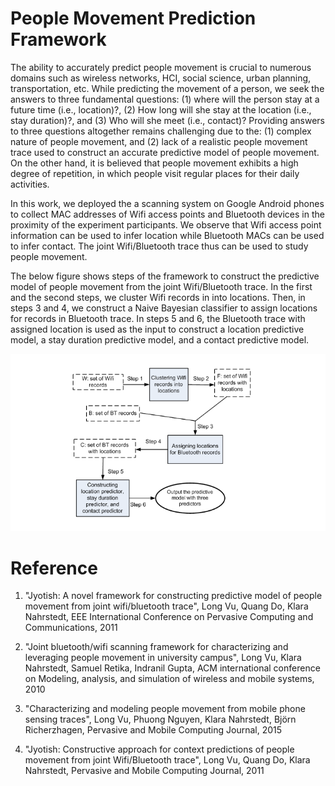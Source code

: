 # People Movement Prediction Framework


The ability to accurately predict people movement is crucial to numerous domains such as wireless networks, HCI, social science, urban planning, transportation, etc. While predicting the movement of a person, we seek the answers to three fundamental questions: (1) where will the person stay at a future time (i.e., location)?, (2) How long will she stay at the location (i.e., stay duration)?, and (3) Who will she meet (i.e., contact)? Providing answers to three questions altogether remains challenging due to the: (1) complex nature of people movement, and (2) lack of a realistic people movement trace used to construct an accurate predictive model of people movement. On the other hand, it is believed that people movement exhibits a high degree of repetition, in which people visit regular places for their daily activities. 

In this work, we deployed the a scanning system on Google Android phones to collect MAC addresses of Wifi access points and Bluetooth devices in the proximity of the experiment participants. We observe that Wifi access point information can be used to infer location while Bluetooth MACs can be used to infer contact. The joint Wifi/Bluetooth trace thus can be used to study people movement. 

The below figure shows steps of the framework to construct the predictive model of people movement from the joint Wifi/Bluetooth trace. In the first and the second steps, we cluster Wifi records in into locations. Then, in steps 3 and 4, we construct a Naive Bayesian classifier to assign locations for records in Bluetooth trace. In steps 5 and 6, the Bluetooth trace with assigned location is used as the input to construct a location predictive model, a stay duration predictive model, and a contact predictive model.



![testing](https://github.com/lhvu2/movement_prediction_framework/blob/main/images/movement_prediction_step.png)



# Reference

1. "Jyotish: A novel framework for constructing predictive model of people movement from joint wifi/bluetooth trace", Long Vu, Quang Do, Klara Nahrstedt, EEE International Conference on Pervasive Computing and Communications, 2011

2. "Joint bluetooth/wifi scanning framework for characterizing and leveraging people movement in university campus", Long Vu, Klara Nahrstedt, Samuel Retika, Indranil Gupta, ACM international conference on Modeling, analysis, and simulation of wireless and mobile systems, 2010

3. "Characterizing and modeling people movement from mobile phone sensing traces", Long Vu, Phuong Nguyen, Klara Nahrstedt, Björn Richerzhagen, Pervasive and Mobile Computing Journal, 2015

4. "Jyotish: Constructive approach for context predictions of people movement from joint Wifi/Bluetooth trace", Long Vu, Quang Do, Klara Nahrstedt, Pervasive and Mobile Computing Journal, 2011
